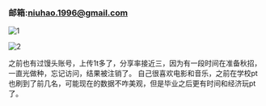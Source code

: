 ### 邮箱:niuhao.1996@gmail.com

![1](C:\Users\11291\Desktop\新建文件夹\1.png)

![2](C:\Users\11291\Desktop\新建文件夹\2.png)

之前也有过馒头账号，上传1t多了，分享率接近三，因为有一段时间在准备秋招，一直光做种，忘记访问，结果被注销了。
自己很喜欢电影和音乐，之前在学校pt也刷到了前几名，可能现在的数据不咋美观，但是毕业之后更有时间和经济玩pt了。
